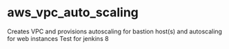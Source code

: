 # aws_vpc_auto_scaling
Creates VPC and provisions autoscaling for bastion host(s) and autoscaling for web instances
Test for jenkins 8

